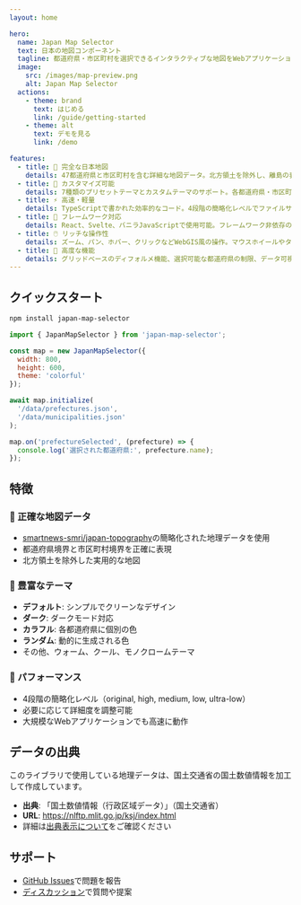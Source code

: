 ```yaml
---
layout: home

hero:
  name: Japan Map Selector
  text: 日本の地図コンポーネント
  tagline: 都道府県・市区町村を選択できるインタラクティブな地図をWebアプリケーションに簡単に追加
  image:
    src: /images/map-preview.png
    alt: Japan Map Selector
  actions:
    - theme: brand
      text: はじめる
      link: /guide/getting-started
    - theme: alt
      text: デモを見る
      link: /demo

features:
  - title: 🗾 完全な日本地図
    details: 47都道府県と市区町村を含む詳細な地図データ。北方領土を除外し、離島の表示切り替えも可能
  - title: 🎨 カスタマイズ可能
    details: 7種類のプリセットテーマとカスタムテーマのサポート。各都道府県・市区町村の色を個別に設定可能
  - title: ⚡ 高速・軽量
    details: TypeScriptで書かれた効率的なコード。4段階の簡略化レベルでファイルサイズを最適化
  - title: 🔧 フレームワーク対応
    details: React、Svelte、バニラJavaScriptで使用可能。フレームワーク非依存の設計
  - title: 🖱️ リッチな操作性
    details: ズーム、パン、ホバー、クリックなどWebGIS風の操作。マウスホイールやタッチ操作にも対応
  - title: 🎯 高度な機能
    details: グリッドベースのディフォルメ機能、選択可能な都道府県の制限、データ可視化への対応
---
```


## クイックスタート

```bash
npm install japan-map-selector
```

```javascript
import { JapanMapSelector } from 'japan-map-selector';

const map = new JapanMapSelector({
  width: 800,
  height: 600,
  theme: 'colorful'
});

await map.initialize(
  '/data/prefectures.json',
  '/data/municipalities.json'
);

map.on('prefectureSelected', (prefecture) => {
  console.log('選択された都道府県:', prefecture.name);
});
```

## 特徴

### 📍 正確な地図データ
- [smartnews-smri/japan-topography](https://github.com/smartnews-smri/japan-topography)の簡略化された地理データを使用
- 都道府県境界と市区町村境界を正確に表現
- 北方領土を除外した実用的な地図

### 🎨 豊富なテーマ
- **デフォルト**: シンプルでクリーンなデザイン
- **ダーク**: ダークモード対応
- **カラフル**: 各都道府県に個別の色
- **ランダム**: 動的に生成される色
- その他、ウォーム、クール、モノクロームテーマ

### 🚀 パフォーマンス
- 4段階の簡略化レベル（original, high, medium, low, ultra-low）
- 必要に応じて詳細度を調整可能
- 大規模なWebアプリケーションでも高速に動作

## データの出典

このライブラリで使用している地理データは、国土交通省の国土数値情報を加工して作成しています。

- **出典**: 「国土数値情報（行政区域データ）」（国土交通省）
- **URL**: https://nlftp.mlit.go.jp/ksj/index.html
- 詳細は[出典表示について](/guide/attribution)をご確認ください

## サポート

- [GitHub Issues](https://github.com/yourusername/japan-map-selector/issues)で問題を報告
- [ディスカッション](https://github.com/yourusername/japan-map-selector/discussions)で質問や提案